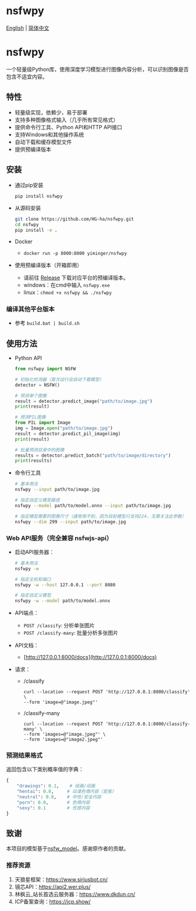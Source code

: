 # nsfwpy

[English](README_EN.md) | [简体中文](README.md)

# nsfwpy
一个轻量级Python库，使用深度学习模型进行图像内容分析，可以识别图像是否包含不适宜内容。

## 特性

- 轻量级实现，依赖少，易于部署
- 支持多种图像格式输入（几乎所有常见格式）
- 提供命令行工具、Python API和HTTP API接口
- 支持Windows和其他操作系统
- 自动下载和缓存模型文件
- 提供预编译版本

## 安装

- 通过pip安装

    ```bash
    pip install nsfwpy
    ```

- 从源码安装

    ```bash
    git clone https://github.com/HG-ha/nsfwpy.git
    cd nsfwpy
    pip install -e .
    ```
    
- Docker
    - `docker run -p 8000:8000 yiminger/nsfwpy`

- 使用预编译版本（开箱即用）
    - 请前往 [Release](https://github.com/HG-ha/nsfwpy/releases) 下载对应平台的预编译版本。
    - windows：在cmd中输入 `nsfwpy.exe`
    - linux：`chmod +x nsfwpy && ./nsfwpy`

### 编译其他平台版本
- 参考 `build.bat | build.sh`


## 使用方法

- Python API

    ```python
    from nsfwpy import NSFW

    # 初始化检测器（首次运行会自动下载模型）
    detector = NSFW()

    # 预测单个图像
    result = detector.predict_image("path/to/image.jpg")
    print(result)

    # 预测PIL图像
    from PIL import Image
    img = Image.open("path/to/image.jpg")
    result = detector.predict_pil_image(img)
    print(result)

    # 批量预测目录中的图像
    results = detector.predict_batch("path/to/image/directory")
    print(results)
    ```

- 命令行工具

    ```bash
    # 基本用法
    nsfwpy --input path/to/image.jpg

    # 指定自定义模型路径
    nsfwpy --model path/to/model.onnx --input path/to/image.jpg

    # 指定模型需要的图像尺寸（通常用不到，因为目前模型只支持224，无需关注此参数）
    nsfwpy --dim 299 --input path/to/image.jpg
    ```

### Web API服务（完全兼容 nsfwjs-api）

- 启动API服务器：

    ```bash
    # 基本用法
    nsfwpy -w

    # 指定主机和端口
    nsfwpy -w --host 127.0.0.1 --port 8080

    # 指定自定义模型
    nsfwpy -w --model path/to/model.onnx
    ```

- API端点：
    - `POST /classify`: 分析单张图片
    - `POST /classify-many`: 批量分析多张图片

- API文档：
    - [http://127.0.0.1:8000/docs](http://127.0.0.1:8000/docs)

- 请求：
    - /classify
        ```
        curl --location --request POST 'http://127.0.0.1:8000/classify' \
        --form 'image=@"image.jpeg"'
        ```
    - /classify-many
        ```
        curl --location --request POST 'http://127.0.0.1:8000/classify-many' \
        --form 'images=@"image.jpeg"' \
        --form 'images=@"image2.jpeg"'
        ```
    

### 预测结果格式

返回包含以下类别概率值的字典：
```python
{
    "drawings": 0.1,    # 绘画/动画
    "hentai": 0.0,     # 动漫色情内容（変態）
    "neutral": 0.8,    # 中性/安全内容
    "porn": 0.0,       # 色情内容
    "sexy": 0.1        # 性感内容
}
```

## 致谢

本项目的模型基于[nsfw_model](https://github.com/GantMan/nsfw_model)。感谢原作者的贡献。

### 推荐资源
1.  天狼星框架：<https://www.siriusbot.cn/>
2.  镜芯API：<https://api2.wer.plus/>
3.  林枫云_站长首选云服务器：<https://www.dkdun.cn/>
4.  ICP备案查询：<https://icp.show/>